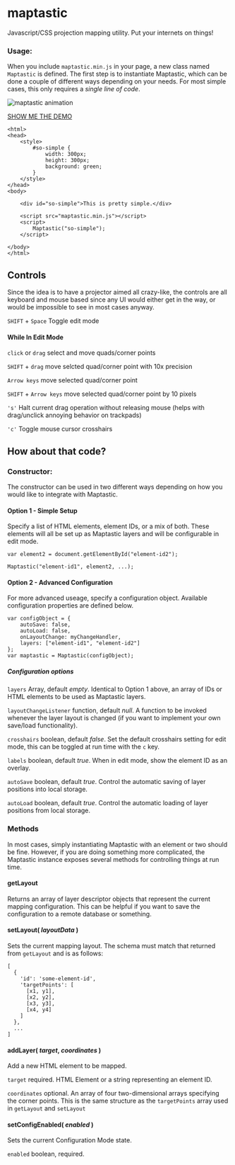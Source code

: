 maptastic
=========

Javascript/CSS projection mapping utility.  Put your internets on things!

### Usage:

When you include `maptastic.min.js` in your page, a new class named `Maptastic` is defined. The first step is to instantiate Maptastic, which can be done a couple of different ways depending on your needs. For most simple cases, this only requires a _single line of code_.

![maptastic animation](https://glowbox.github.io/maptasticjs/images/maptastic.gif "Maptastic JS")

[SHOW ME THE DEMO](https://glowbox.github.io/maptasticjs/example/index.html)

	<html>
	<head>
		<style>
			#so-simple {
				width: 300px;
				height: 300px;
				background: green;
			}
		</style>
	</head>
	<body>

		<div id="so-simple">This is pretty simple.</div>

		<script src="maptastic.min.js"></script>
		<script>
			Maptastic("so-simple");
		</script>

	</body>
	</html>


## Controls
Since the idea is to have a projector aimed all crazy-like, the controls are all keyboard and mouse based since any UI would either get in the way, or would be impossible to see in most cases anyway.

`SHIFT` + `Space` Toggle edit mode

#### While In Edit Mode

`click` or `drag` select and move quads/corner points

`SHIFT` + `drag` move selcted quad/corner point with 10x precision

`Arrow keys` move selected quad/corner point

`SHIFT` + `Arrow keys` move selected quad/corner point by 10 pixels

`'s'` Halt current drag operation without releasing mouse (helps with drag/unclick annoying behavior on trackpads)

`'c'` Toggle mouse cursor crosshairs


## How about that code?

### Constructor:

The constructor can be used in two different ways depending on how you would like to integrate with Maptastic.

#### Option 1 - Simple Setup

Specify a list of HTML elements, element IDs, or a mix of both. These elements will all be set up as Maptastic layers and will be configurable in edit mode.

	var element2 = document.getElementById("element-id2");
	
	Maptastic("element-id1", element2, ...);


#### Option 2 - Advanced Configuration

For more advanced useage, specify a configuration object. Available configuration properties are defined below.

	var configObject = {
		autoSave: false,
		autoLoad: false,
		onLayoutChange: myChangeHandler,
		layers: ["element-id1", "element-id2"]
	};
	var maptastic = Maptastic(configObject);

##### Configuration options

`layers` Array, default *empty*. Identical to Option 1 above, an array of IDs or HTML elements to be used as Maptastic layers.

`layoutChangeListener` function, default *null*. A function to be invoked whenever the layer layout is changed (if you want to implement your own save/load functionality).

`crosshairs` boolean, default *false*. Set the default crosshairs setting for edit mode, this can be toggled at run time with the `c` key.

`labels` boolean, default *true*. When in edit mode, show the element ID as an overlay.

`autoSave` boolean, default *true*. Control the automatic saving of layer positions into local storage.

`autoLoad` boolean, default *true*. Control the automatic loading of layer positions from local storage.


### Methods

In most cases, simply instantiating Maptastic with an element or two should be fine. However, if you are doing something more complicated, the Maptastic instance exposes several methods for controlling things at run time.

#### getLayout

Returns an array of layer descriptor objects that represent the current mapping configuration.  This can be helpful if you want to save the configuration to a remote database or something.

#### setLayout( _layoutData_ )

Sets the current mapping layout. The schema must match that returned from `getLayout` and is as follows:

	[
	  {
	    'id': 'some-element-id',
	    'targetPoints': [
	      [x1, y1],
	      [x2, y2],
	      [x3, y3],
	      [x4, y4]
	    ]
	  },
	  ...
	]


#### addLayer( _target_, _coordinates_ )

Add a new HTML element to be mapped.

`target` required. HTML Element or a string representing an element ID.

`coordinates` optional. An array of four two-dimensional arrays specifying the corner points. This is the same structure as the `targetPoints` array used in `getLayout` and `setLayout`


#### setConfigEnabled( _enabled_ )

Sets the current Configuration Mode state.

`enabled` boolean, required.
